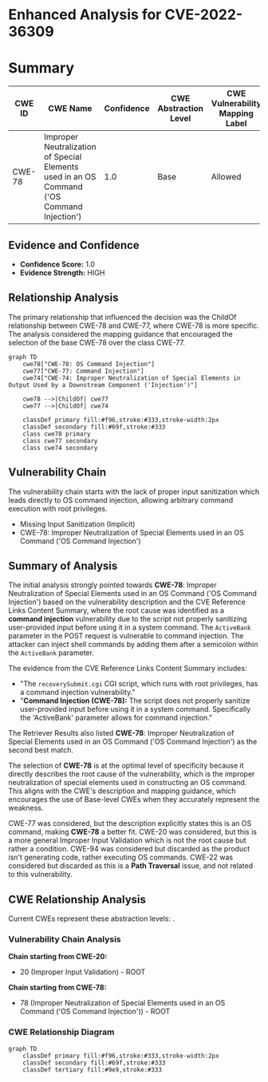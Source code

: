 # Enhanced Analysis for CVE-2022-36309

# Summary
| CWE ID | CWE Name | Confidence | CWE Abstraction Level | CWE Vulnerability Mapping Label | CWE-Vulnerability Mapping Notes |
|---|---|---|---|---|---|
| CWE-78 | Improper Neutralization of Special Elements used in an OS Command ('OS Command Injection') | 1.0 | Base | Allowed | Primary CWE |

## Evidence and Confidence

*   **Confidence Score:** 1.0
*   **Evidence Strength:** HIGH

## Relationship Analysis
The primary relationship that influenced the decision was the ChildOf relationship between CWE-78 and CWE-77, where CWE-78 is more specific. The analysis considered the mapping guidance that encouraged the selection of the base CWE-78 over the class CWE-77.

```mermaid
graph TD
    cwe78["CWE-78: OS Command Injection"]
    cwe77["CWE-77: Command Injection"]
    cwe74["CWE-74: Improper Neutralization of Special Elements in Output Used by a Downstream Component ('Injection')"]

    cwe78 -->|ChildOf| cwe77
    cwe77 -->|ChildOf| cwe74

    classDef primary fill:#f96,stroke:#333,stroke-width:2px
    classDef secondary fill:#69f,stroke:#333
    class cwe78 primary
    class cwe77 secondary
    class cwe74 secondary
```

## Vulnerability Chain
The vulnerability chain starts with the lack of proper input sanitization which leads directly to OS command injection, allowing arbitrary command execution with root privileges.
  - Missing Input Sanitization (Implicit)
  - CWE-78: Improper Neutralization of Special Elements used in an OS Command ('OS Command Injection')

## Summary of Analysis
The initial analysis strongly pointed towards **CWE-78**: Improper Neutralization of Special Elements used in an OS Command ('OS Command Injection') based on the vulnerability description and the CVE Reference Links Content Summary, where the root cause was identified as a **command injection** vulnerability due to the script not properly sanitizing user-provided input before using it in a system command. The `ActiveBank` parameter in the POST request is vulnerable to command injection. The attacker can inject shell commands by adding them after a semicolon within the `ActiveBank` parameter.

The evidence from the CVE Reference Links Content Summary includes:
*   "The `recoverySubmit.cgi` CGI script, which runs with root privileges, has a command injection vulnerability."
*   "**Command Injection (CWE-78):** The script does not properly sanitize user-provided input before using it in a system command. Specifically the 'ActiveBank' parameter allows for command injection."

The Retriever Results also listed **CWE-78**: Improper Neutralization of Special Elements used in an OS Command ('OS Command Injection') as the second best match.

The selection of **CWE-78** is at the optimal level of specificity because it directly describes the root cause of the vulnerability, which is the improper neutralization of special elements used in constructing an OS command. This aligns with the CWE's description and mapping guidance, which encourages the use of Base-level CWEs when they accurately represent the weakness.

CWE-77 was considered, but the description explicitly states this is an OS command, making **CWE-78** a better fit.
CWE-20 was considered, but this is a more general Improper Input Validation which is not the root cause but rather a condition.
CWE-94 was considered but discarded as the product isn't generating code, rather executing OS commands.
CWE-22 was considered but discarded as this is a **Path Traversal** issue, and not related to this vulnerability.


## CWE Relationship Analysis

Current CWEs represent these abstraction levels: .


### Vulnerability Chain Analysis

**Chain starting from CWE-20:**
- 20 (Improper Input Validation) - ROOT


**Chain starting from CWE-78:**
- 78 (Improper Neutralization of Special Elements used in an OS Command ('OS Command Injection')) - ROOT



### CWE Relationship Diagram

```mermaid
graph TD
    classDef primary fill:#f96,stroke:#333,stroke-width:2px
    classDef secondary fill:#69f,stroke:#333
    classDef tertiary fill:#9e9,stroke:#333
```